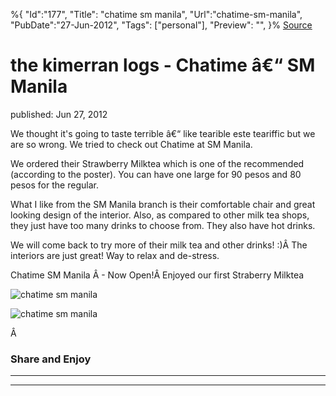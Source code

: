 ﻿%{
    "Id":"177",
    "Title": "chatime sm manila",
    "Url":"chatime-sm-manila",
    "PubDate":"27-Jun-2012",
    "Tags": ["personal"],
    "Preview": "",
}%
[Source](http://markhughneri.com/blog/162/chatime-sm-manila/ "Permalink to the kimerran logs - Chatime â€“ SM Manila")

# the kimerran logs - Chatime â€“ SM Manila

published: Jun 27, 2012

We thought it's going to taste terrible â€“ like tearible este teariffic but we are so wrong. We tried to check out Chatime at SM Manila.

We ordered their Strawberry Milktea which is one of the recommended (according to the poster). You can have one large for 90 pesos and 80 pesos for the regular.

What I like from the SM Manila branch is their comfortable chair and great looking design of the interior. Also, as compared to other milk tea shops, they just have too many drinks to choose from. They also have hot drinks.

We will come back to try more of their milk tea and other drinks! :)Â The interiors are just great! Way to relax and de-stress.

Chatime SM Manila Â - Now Open!Â Enjoyed our first Straberry Milktea

![chatime sm manila][1]

![chatime sm manila][2]

Â 

### Share and Enjoy

* * *

* * *

[1]: http://markhughneri.com/blog/assets/loading.gif
[2]: http://spicykendi.comx.ph/files/2012/06/06272012492.jpg
